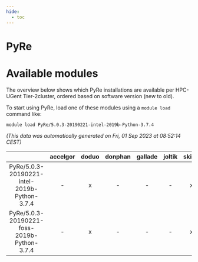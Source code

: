 ```yaml
---
hide:
  - toc
---
```


PyRe
====

# Available modules


The overview below shows which PyRe installations are available per HPC-UGent Tier-2cluster, ordered based on software version (new to old).

To start using PyRe, load one of these modules using a `module load` command like:

```shell
module load PyRe/5.0.3-20190221-intel-2019b-Python-3.7.4
```

*(This data was automatically generated on Fri, 01 Sep 2023 at 08:52:14 CEST)*  

| |accelgor|doduo|donphan|gallade|joltik|skitty|swalot|victini|
| :---: | :---: | :---: | :---: | :---: | :---: | :---: | :---: | :---: |
|PyRe/5.0.3-20190221-intel-2019b-Python-3.7.4|-|x|-|-|-|x|-|x|
|PyRe/5.0.3-20190221-foss-2019b-Python-3.7.4|-|x|-|-|-|x|-|x|
